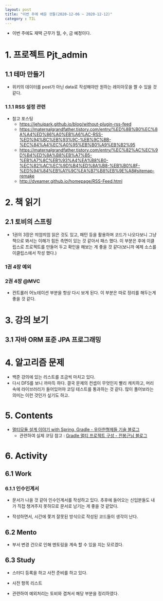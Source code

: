 ```yaml
---
layout: post
title: "이번 주에 배운 것들(2020-12-06 ~ 2020-12-12)"
category : TIL
---
```


- 이번 주에도 재택 근무가 월, 수, 금 예정이다.



# 1. 프로젝트 Pjt_admin

## 1.1 테마 만들기

- 위키의 데이터를 post가 아닌 data로 작성해야만 원하는 레이아웃을 짤 수 있을 것 같다.

### 1.1.1 RSS 설정 관련

- 참고 포스팅
  - https://jehuipark.github.io/blog/without-plugin-rss-feed
  - https://maternalgrandfather.tistory.com/entry/%ED%8B%B0%EC%8A%A4%ED%86%A0%EB%A6%AC-RSS-%ED%94%BC%EB%93%9C-%EB%9C%BB-%EC%84%A4%EC%A0%95%EB%B0%A9%EB%B2%95
  - https://maternalgrandfather.tistory.com/entry/%EC%82%AC%EC%9D%B4%ED%8A%B8%EB%A7%B5-%EB%A7%8C%EB%93%A4%EA%B8%B0-%EC%82%AC%EC%9D%B4%ED%8A%B8-%EB%B0%8F-%ED%94%84%EB%A1%9C%EA%B7%B8%EB%9E%A8#sitemap-remake
  - http://dveamer.github.io/homepage/RSS-Feed.html



# 2. 책 읽기

## 2.1 토비의 스프링

- 1권의 3장은 띄엄띄엄 읽은 것도 있고, 패턴 등을 활용하며 코드가 나오다보니 그냥 책으로 봐서는 이해가 힘든 측면이 있는 것 같아서 패스 했다. 이 부분은 후에 이클립스로 프로젝트를 만들어 두고 확인을 해보는 게 좋을 것 같다(보니까 예제 소스를 이클립스에서 작성 했다.)

### 1권 4장 예외

### 2권 4장 @MVC

- 컨트롤러 어노테이션 부분을 항상 다시 보게 된다. 이 부분은 따로 정리를 해두는게 좋을 것 같다.





# 3. 강의 보기

## 3.1 자바 ORM 표준 JPA 프로그래밍



# 4. 알고리즘 문제

- 백준 강의에 있는 리스트를 조금씩 마치고 있다.
- 다시 DFS를 보니 까마득 하다. 결국 문제의 컨셉이 무엇인지 빨리 캐치하고, 머리 속에 라이브러리가 들어있어야 코딩 테스트를 통과하는 것 같다. 많이 풀어보라는 의미는 이런 것인가 싶기도 하고.




# 5. Contents

- [멀티모듈 설계 이야기 with Spring, Gradle - 우아한형제들 기술 블로그](https://woowabros.github.io/study/2019/07/01/multi-module.html)
  - 관련하여 실제 코딩 참고 : [Gradle 멀티 프로젝트 구성 - 전봉근님 블로그](https://bkjeon1614.tistory.com/38)



# 6. Activity

## 6.1 Work

### 6.1.1 인수인계서

- 문서가 나을 것 같아 인수인계서를 작성하고 있다. 추후에 들어오는 신입분들도 내가 직접 챙겨주지 못하므로 문서로 남기는 게 좋을 것 같았다.

- 작성하면서, 시간에 쫓겨 잘못된 방식으로 작성된 코드들이 생각이 난다.

## 6.2 Mento

- 부서 변경 건으로 인해 멘토링을 계속 할 수 있을 지는 모르겠다.

## 6.3 Study

- 스터디 등록을 하고 사전 준비를 하고 있다.

- 사전 항목 리스트
- 관련하여 예외처리는 토비와 겹쳐서 해당 부분을 정리하였다.
